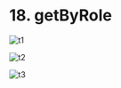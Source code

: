 # 18. getByRole

![t1](https://github.com/kiranbansode/learn-react-testing/assets/50626798/458117fe-5ce9-4d80-bf0c-faa09220264b)

![t2](https://github.com/kiranbansode/learn-react-testing/assets/50626798/8f73c06f-a907-48c0-bb58-6e15e20e0130)

![t3](https://github.com/kiranbansode/learn-react-testing/assets/50626798/2d68250b-e967-4763-bc98-101b070ca31e)
